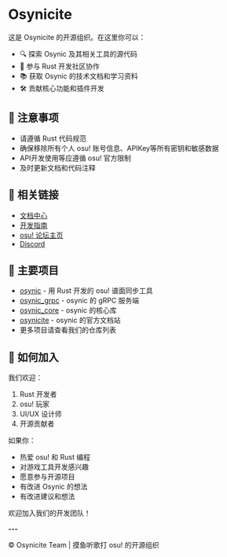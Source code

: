 # Osynicite
这是 Osynicite 的开源组织。在这里你可以：
- 🔍 探索 Osynic 及其相关工具的源代码
- 🤝 参与 Rust 开发社区协作
- 📚 获取 Osynic 的技术文档和学习资料
- 🛠️ 贡献核心功能和插件开发

## 📢 注意事项
- 请遵循 Rust 代码规范
- 确保移除所有个人 osu! 账号信息、APIKey等所有密钥和敏感数据
- API开发使用等应遵循 osu! 官方限制
- 及时更新文档和代码注释

## 🔗 相关链接
- [文档中心](文档链接)
- [开发指南](开发指南链接)
- [osu! 论坛主页](论坛链接)
- [Discord](Discord链接)

## 🌟 主要项目
- [osynic](https://github.com/osynicite/osynic) - 用 Rust 开发的 osu! 谱面同步工具
- [osynic_grpc](https://github.com/osynicite/osynic_grpc) - osynic 的 gRPC 服务端
- [osynic_core](https://github.com/osynicite/osynic_core) - osynic 的核心库
- [osynicite](https://github.com/osynicite/osynicite) - osynic 的官方文档站
- 更多项目请查看我们的仓库列表

## 👥 如何加入
我们欢迎：
1. Rust 开发者
2. osu! 玩家
3. UI/UX 设计师
4. 开源贡献者

如果你：
- 热爱 osu! 和 Rust 编程
- 对游戏工具开发感兴趣
- 愿意参与开源项目
- 有改进 Osynic 的想法
- 有改进建议和想法

欢迎加入我们的开发团队！

**---**

©️ Osynicite Team | 摸鱼听歌打 osu! 的开源组织